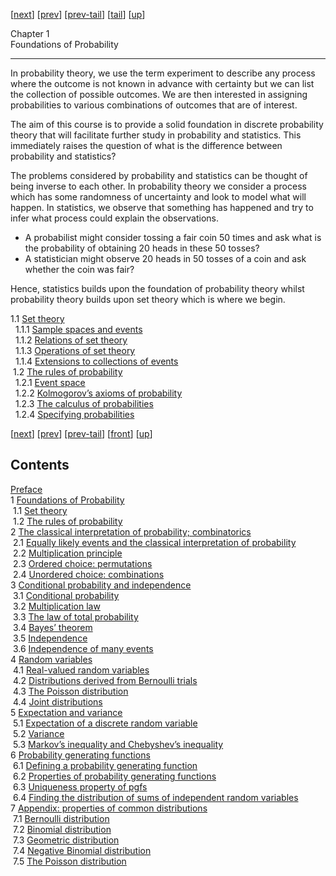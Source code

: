 [[next](noch2.htm)] [[prev](noli6.htm)] [[prev-tail](noli6.htm#tailnoli6.htm)] [[tail](#tailnoch1.htm)] [[up](noli5.htm#noch1.htm)]

Chapter 1  
Foundations of Probability

---

In probability theory, we use the term experiment to describe any process where the outcome is not known in advance with certainty but we can list the collection of possible outcomes. We are then interested in assigning probabilities to various combinations of outcomes that are of interest.

The aim of this course is to provide a solid foundation in discrete probability theory that will facilitate further study in probability and statistics. This immediately raises the question of what is the difference between probability and statistics?

The problems considered by probability and statistics can be thought of being inverse to each other. In probability theory we consider a process which has some randomness of uncertainty and look to model what will happen. In statistics, we observe that something has happened and try to infer what process could explain the observations.

- A probabilist might consider tossing a fair coin 50 times and ask what is the probability of obtaining 20 heads in these 50 tosses?
- A statistician might observe 20 heads in 50 tosses of a coin and ask whether the coin was fair?

Hence, statistics builds upon the foundation of probability theory whilst probability theory builds upon set theory which is where we begin.

1.1 [Set theory](nose1.htm#x9-80001)  
  1.1.1 [Sample spaces and events](nose1.htm#x9-90001)  
  1.1.2 [Relations of set theory](nose1.htm#x9-100002)  
  1.1.3 [Operations of set theory](nose1.htm#x9-110003)  
  1.1.4 [Extensions to collections of events](nose1.htm#x9-120004)  
 1.2 [The rules of probability](nose2.htm#x10-130002)  
  1.2.1 [Event space](nose2.htm#x10-140001)  
  1.2.2 [Kolmogorov’s axioms of probability](nose2.htm#x10-150002)  
  1.2.3 [The calculus of probabilities](nose2.htm#x10-160003)  
  1.2.4 [Specifying probabilities](nose2.htm#x10-170004)

[[next](noch2.htm)] [[prev](noli6.htm)] [[prev-tail](noli6.htm#tailnoli6.htm)] [[front](noch1.htm)] [[up](noli5.htm#noch1.htm)]

## Contents

[Preface](noli2.htm#Q1-3-3)  
1 [Foundations of Probability](noch1.htm#x8-70001)  
 1.1 [Set theory](nose1.htm#x9-80001)  
 1.2 [The rules of probability](nose2.htm#x10-130002)  
2 [The classical interpretation of probability; combinatorics](noch2.htm#x11-180002)  
 2.1 [Equally likely events and the classical interpretation of probability](nose3.htm#x12-190001)  
 2.2 [Multiplication principle](nose4.htm#x13-200002)  
 2.3 [Ordered choice: permutations](nose5.htm#x14-210003)  
 2.4 [Unordered choice: combinations](nose6.htm#x15-240004)  
3 [Conditional probability and independence](noch3.htm#x16-280003)  
 3.1 [Conditional probability](nose7.htm#x17-290001)  
 3.2 [Multiplication law](nose8.htm#x18-300002)  
 3.3 [The law of total probability](nose9.htm#x19-310003)  
 3.4 [Bayes’ theorem](nose10.htm#x20-320004)  
 3.5 [Independence](nose11.htm#x21-330005)  
 3.6 [Independence of many events](nose12.htm#x22-340006)  
4 [Random variables](noch4.htm#x23-350004)  
 4.1 [Real-valued random variables](nose13.htm#x24-360001)  
 4.2 [Distributions derived from Bernoulli trials](nose14.htm#x25-370002)  
 4.3 [The Poisson distribution](nose15.htm#x26-420003)  
 4.4 [Joint distributions](nose16.htm#x27-430004)  
5 [Expectation and variance](noch5.htm#x28-480005)  
 5.1 [Expectation of a discrete random variable](nose17.htm#x29-490001)  
 5.2 [Variance](nose18.htm#x30-520002)  
 5.3 [Markov’s inequality and Chebyshev’s inequality](nose19.htm#x31-560003)  
6 [Probability generating functions](noch6.htm#x32-570006)  
 6.1 [Defining a probability generating function](nose20.htm#x33-580001)  
 6.2 [Properties of probability generating functions](nose21.htm#x34-590002)  
 6.3 [Uniqueness property of pgfs](nose22.htm#x35-600003)  
 6.4 [Finding the distribution of sums of independent random variables](nose23.htm#x36-610004)  
7 [Appendix: properties of common distributions](noch7.htm#x37-620007)  
 7.1 [Bernoulli distribution](nose24.htm#x38-630001)  
 7.2 [Binomial distribution](nose25.htm#x39-640002)  
 7.3 [Geometric distribution](nose26.htm#x40-650003)  
 7.4 [Negative Binomial distribution](nose27.htm#x41-660004)  
 7.5 [The Poisson distribution](nose28.htm#x42-670005)
